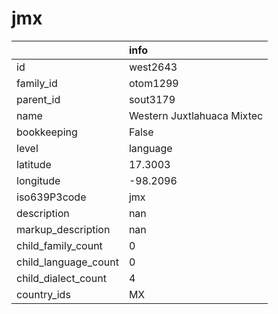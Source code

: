 # jmx
|                      | info                       |
|:---------------------|:---------------------------|
| id                   | west2643                   |
| family_id            | otom1299                   |
| parent_id            | sout3179                   |
| name                 | Western Juxtlahuaca Mixtec |
| bookkeeping          | False                      |
| level                | language                   |
| latitude             | 17.3003                    |
| longitude            | -98.2096                   |
| iso639P3code         | jmx                        |
| description          | nan                        |
| markup_description   | nan                        |
| child_family_count   | 0                          |
| child_language_count | 0                          |
| child_dialect_count  | 4                          |
| country_ids          | MX                         |